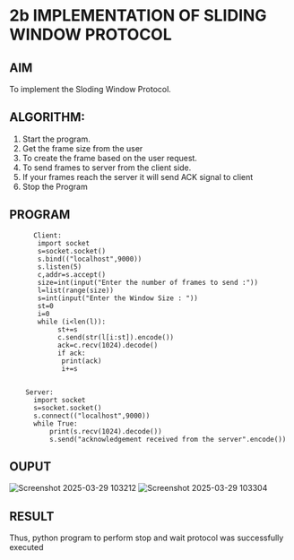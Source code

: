 # 2b IMPLEMENTATION OF SLIDING WINDOW PROTOCOL
## AIM
  To implement the Sloding Window Protocol.
## ALGORITHM:
1. Start the program.
2. Get the frame size from the user
3. To create the frame based on the user request.
4. To send frames to server from the client side.
5. If your frames reach the server it will send ACK signal to client
6. Stop the Program
## PROGRAM
          Client:
           import socket
           s=socket.socket()
           s.bind(("localhost",9000))
           s.listen(5)
           c,addr=s.accept()
           size=int(input("Enter the number of frames to send :"))
           l=list(range(size))
           s=int(input("Enter the Window Size : "))
           st=0
           i=0
           while (i<len(l)):
                st+=s
                c.send(str(l[i:st]).encode())
                ack=c.recv(1024).decode()
                if ack:
                 print(ack)
                 i+=s


        Server:
          import socket
          s=socket.socket()
          s.connect(("localhost",9000))
          while True:
              print(s.recv(1024).decode())
              s.send("acknowledgement received from the server".encode())


    
## OUPUT
![Screenshot 2025-03-29 103212](https://github.com/user-attachments/assets/b9048c2a-0432-4e59-baa0-6eca77e65018)
![Screenshot 2025-03-29 103304](https://github.com/user-attachments/assets/481be76d-71ad-4d82-bfa8-84eb7b6ba002)

## RESULT
Thus, python program to perform stop and wait protocol was successfully executed
